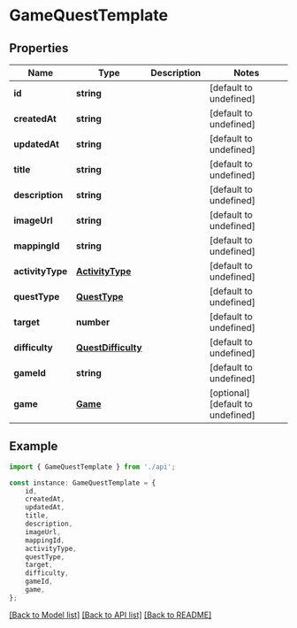 # GameQuestTemplate


## Properties

Name | Type | Description | Notes
------------ | ------------- | ------------- | -------------
**id** | **string** |  | [default to undefined]
**createdAt** | **string** |  | [default to undefined]
**updatedAt** | **string** |  | [default to undefined]
**title** | **string** |  | [default to undefined]
**description** | **string** |  | [default to undefined]
**imageUrl** | **string** |  | [default to undefined]
**mappingId** | **string** |  | [default to undefined]
**activityType** | [**ActivityType**](ActivityType.md) |  | [default to undefined]
**questType** | [**QuestType**](QuestType.md) |  | [default to undefined]
**target** | **number** |  | [default to undefined]
**difficulty** | [**QuestDifficulty**](QuestDifficulty.md) |  | [default to undefined]
**gameId** | **string** |  | [default to undefined]
**game** | [**Game**](Game.md) |  | [optional] [default to undefined]

## Example

```typescript
import { GameQuestTemplate } from './api';

const instance: GameQuestTemplate = {
    id,
    createdAt,
    updatedAt,
    title,
    description,
    imageUrl,
    mappingId,
    activityType,
    questType,
    target,
    difficulty,
    gameId,
    game,
};
```

[[Back to Model list]](../README.md#documentation-for-models) [[Back to API list]](../README.md#documentation-for-api-endpoints) [[Back to README]](../README.md)
